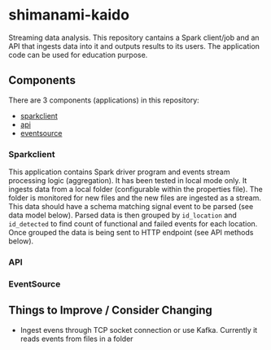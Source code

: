 # shimanami-kaido
Streaming data analysis.
This repository cantains a Spark client/job and an API that ingests data into it and outputs results to its users.
The application code can be used for education purpose.

## Components
There are 3 components (applications) in this repository:
- [sparkclient](https://github.com/oleglukin/shimanami-kaido/tree/master/java/sparkclient)
- [api](https://github.com/oleglukin/shimanami-kaido/tree/master/java/api)
- [eventsource](https://github.com/oleglukin/shimanami-kaido/tree/master/java/eventsource)

### Sparkclient
This application contains Spark driver program and events stream processing logic (aggregation). It has been tested in local mode only.
It ingests data from a local folder (configurable within the properties file). The folder is monitored for new files and the new files are ingested as a stream.
This data should have a schema matching signal event to be parsed (see data model below).
Parsed data is then grouped by `id_location` and `id_detected` to find count of functional and failed events for each location.
Once grouped the data is being sent to HTTP endpoint (see API methods below).

### API

### EventSource

## Things to Improve / Consider Changing
- Ingest evens through TCP socket connection or use Kafka. Currently it reads events from  files in a folder

